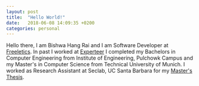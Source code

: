 ```yaml
---
layout: post
title:  "Hello World!"
date:   2018-06-08 14:09:35 +0200
categories: personal
---
```

Hello there, I am Bishwa Hang Rai and I am Software Developer at [Freeletics][freeletics]. In past I worked at [Experteer][experteer]
I completed my Bachelors in Computer Engineering from Institute of Engineering, Pulchowk Campus and my Master's in Computer Science from Technical University of Munich.
I worked as Research Assistant at Seclab, UC Santa Barbara for my [Master's Thesis][master-thesis].

[freeletics]: https://freeletics.com
[experteer]: https://experteer.com
[master-thesis]: https://github.com/bishwahang/tum-thesis

